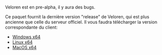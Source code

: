 Veloren est en pre-alpha, il y aura des bugs.

Ce paquet fournit la dernière version "release" de Veloren, qui est plus ancienne que celle du serveur officiel. Il vous faudra télécharger la version correspondante du client:
 * [Windows x64](https://gitlab.com/veloren/veloren/-/jobs/artifacts/v0.10.0/download?job=windows)
 * [Linux x64](https://gitlab.com/veloren/veloren/-/jobs/artifacts/v0.10.0/download?job=linux)
 * [MacOS x64](https://gitlab.com/veloren/veloren/-/jobs/artifacts/v0.10.0/download?job=macos)
